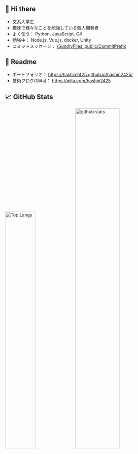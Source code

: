 ## 🌱 Hi there

 - 文系大学生
 - 趣味で様々なことを勉強している個人開発者
 - よく使う： Python, JavaScript, C#
 - 勉強中： Node.js, Vue.js, docker, Unity
 - コミットメッセージ： [/SundryFiles_public/CommitPrefix](https://github.com/hashin2425/SundryFiles_public/tree/main/CommitPrefix)

## 👀 Readme

 - ポートフォリオ： https://hashin2425.github.io/hashin2425/
 - 技術ブログ(Qiita)： https://qiita.com/hashin2425

## 📈 GitHub Stats

<p align="left">
  <img alt="Top Langs" width="44.5%" src="https://github-readme-stats-vercel-wea9.vercel.app/api/top-langs/?username=hashin2425&layout=compact&show_icons=true&hide=jupyter%20notebook" />
  <img alt="github stats" width="53.3%" src="https://github-readme-stats-vercel-wea9.vercel.app/api?username=hashin2425&show_icons=ture&count_private=true" />
</p>
